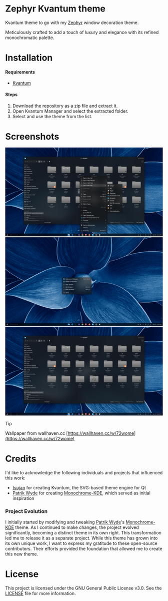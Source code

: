 # Zephyr Kvantum theme
Kvantum theme to go with my [Zephyr](https://github.com/Rudraksh88/zephyr) window decoration theme.

Meticulously crafted to add a touch of luxury and elegance with its refined monochromatic palette.

# Installation
#### Requirements
- [Kvantum](https://github.com/tsujan/Kvantum/blob/master/Kvantum/INSTALL.md)

#### Steps
1. Download the repository as a zip file and extract it.
2. Open Kvantum Manager and select the extracted folder.
3. Select and use the theme from the list.

# Screenshots
![Preview.png](image/Preview_ContextMenuExpanded.png)
![Preview_ContextMenu.png](image/Preview_ContextMenu.png)
![Preview_Dolphin.png](image/Preview_Dolphin.png)

> [!TIP]
> Wallpaper from wallhaven.cc
[https://wallhaven.cc/w/72wome](https://wallhaven.cc/w/72wome)

# Credits
I'd like to acknowledge the following individuals and projects that influenced this work:

* [tsujan](https://github.com/tsujan) for creating Kvantum, the SVG-based theme engine for Qt
* [Patrik Wyde](https://github.com/pwyde) for creating [Monochrome-KDE](https://github.com/pwyde/monochrome-kde), which served as initial inspiration

### Project Evolution
I initially started by modifying and tweaking [Patrik Wyde](https://github.com/pwyde)'s [Monochrome-KDE](https://github.com/pwyde/monochrome-kde) theme. As I continued to make changes, the project evolved significantly, becoming a distinct theme in its own right. This transformation led me to release it as a separate project.
While this theme has grown into its own unique work, I want to express my gratitude to these open-source contributors. Their efforts provided the foundation that allowed me to create this new theme.

# License
This project is licensed under the GNU General Public License v3.0. See the [LICENSE](LICENSE) file for more information.